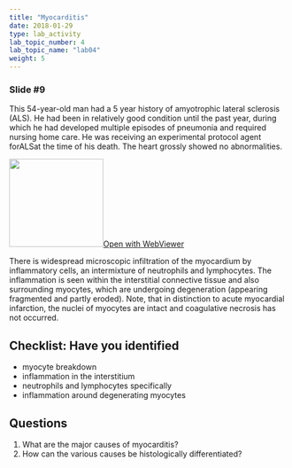 ```yaml
---
title: "Myocarditis"
date: 2018-01-29
type: lab_activity
lab_topic_number: 4
lab_topic_name: "lab04"
weight: 5
---
```

<div class="entrybody">
<h3>Slide #9</h3>

<p>This 54-year-old man had a 5 year history of amyotrophic lateral sclerosis (ALS). He had been in relatively good condition until the past year, during which he had developed multiple episodes of pneumonia and required nursing home care. He was receiving an experimental protocol agent for<span class="caps">ALS</span>at the time of his death. The heart grossly showed no abnormalities.</p>

<div class="thumbnail"><a href="http://virtualslides.cumc.columbia.edu/3475.svs/view.apml?" target="_blank"><img alt="" src="/assets/images/slide_3475.jpg" width="170" height="159" class="mt-image-left"></a><a href="http://virtualslides.cumc.columbia.edu/3475.svs/view.apml?" target="_blank">Open with WebViewer</a></div>

<p>There is widespread microscopic infiltration of the myocardium by inflammatory cells, an intermixture of neutrophils and lymphocytes. The inflammation is seen within the interstitial connective tissue and also surrounding myocytes, which are undergoing degeneration (appearing fragmented and partly eroded). Note, that in distinction to acute myocardial infarction, the nuclei of myocytes are intact and coagulative necrosis has not occurred.<br clear="all"></p>

<h2>Checklist: Have you identified</h2>


<ul class="checklist">
<li>myocyte breakdown</li>
<li>inflammation in the interstitium</li>
<li>neutrophils and lymphocytes specifically</li>
<li>inflammation around degenerating myocytes</li>
</ul>



<h2>Questions</h2>


<ol>
<li>What are the major causes of myocarditis?</li>
<li>How can the various causes be histologically differentiated?</li>
</ol>


						
</div>

